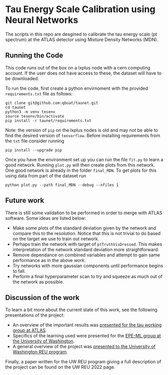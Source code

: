 # Tau Energy Scale Calibration using Neural Networks

The scripts in this repo are desgined to calibrate the tau energy scale (pt spectrum) at the ATLAS detector using Mixture Density Networks (MDN). 

## Running the Code

This code runs out of the box on a lxplus node with a cern computing account. If the user does not have access to these, the dataset will have to be downloaded. 

To run the code, first create a python envirnoment with the provided `requirements.txt` file as follows:

````
git clone git@github.com:qbuat/taunet.git
cd taunet
python3 -m venv tesenv
source tesenv/bin/activate
pip install -r taunet/requirements.txt
````

Note: the version of `pip` on the lxplus nodes is old and may not be able to find the desired version of `tensorflow`. Before installing requirements from the `txt` file consider running

````
pip install --upgrade pip
````

Once you have the environment set up you can run the file `fit.py` to learn a good network. Running `plot.py` will then create plots from this network. One good network is already in the folder `final_MDN`. To get plots for this using data from part of the dataset run 

````
python plot.py --path final_MDN --debug --nfiles 1
````

## Future work

There is still some validation to be performed in order to merge with ATLAS software. Some ideas are listed below:

- Make some plots of the standard deviation given by the network and compare this to the resolution. Notice that this is not trivial to do based on the target we use to train out network. 
- Perhaps train the network with target of `ptTruthVisDressed`. This makes interpretation of the network standard deviation more straightforward. 
- Remove dependance on combined variables and attempt to gain same performance as in the above work. 
- Try networks with more gaussian components until performance begins to fall. 
- Perform a final hyperparameter scan to try and squeeze as much out of the network as possible. 

## Discussion of the work

To learn a bit more about the current state of this work, see the following presentations of the project: 

- An overview of the important results was [presented for the tau working group at ATLAS](https://indico.cern.ch/event/1189825/contributions/5006121/attachments/2493221/4281765/TES_determination_with_NN.pdf). 
- Specifics of the learning used were presented for the [EPE-ML group at the University of Washington](https://indico.cern.ch/event/1112960/contributions/4927575/attachments/2496439/4287590/TES_calibration_with_NNs_EPE_ML_meeting.pdf).
- A general overview of the project was [presented to the University of Washington REU program](https://archive.int.washington.edu/REU/2022/Cochran-Branson_talk.pdf).

Finally, a paper written for the UW REU program giving a full description of the project can be found on the UW REU 2022 page. 